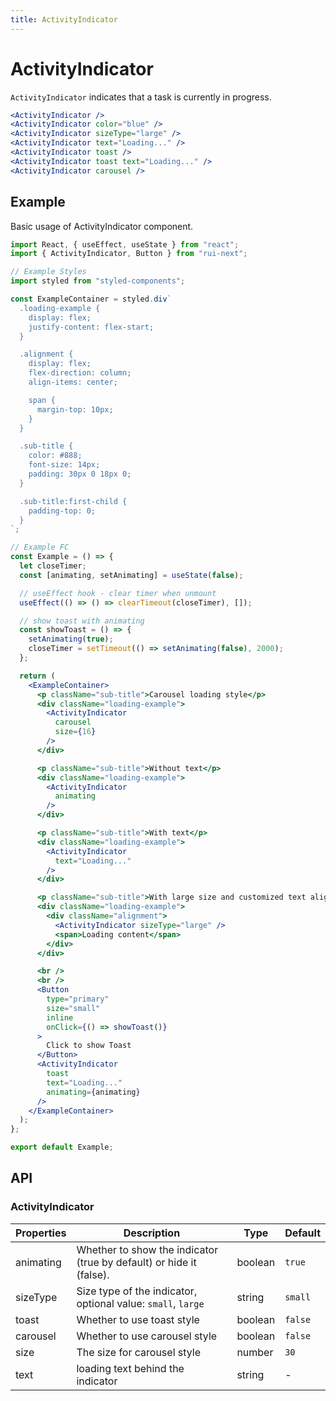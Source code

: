 ```yaml
---
title: ActivityIndicator
---
```


# ActivityIndicator

`ActivityIndicator` indicates that a task is currently in progress.

```jsx
<ActivityIndicator />
<ActivityIndicator color="blue" />
<ActivityIndicator sizeType="large" />
<ActivityIndicator text="Loading..." />
<ActivityIndicator toast />
<ActivityIndicator toast text="Loading..." />
<ActivityIndicator carousel />
```

## Example

Basic usage of ActivityIndicator component.

```jsx live=local
import React, { useEffect, useState } from "react";
import { ActivityIndicator, Button } from "rui-next";

// Example Styles
import styled from "styled-components";

const ExampleContainer = styled.div`
  .loading-example {
    display: flex;
    justify-content: flex-start;
  }

  .alignment {
    display: flex;
    flex-direction: column;
    align-items: center;

    span {
      margin-top: 10px;
    }
  }

  .sub-title {
    color: #888;
    font-size: 14px;
    padding: 30px 0 18px 0;
  }

  .sub-title:first-child {
    padding-top: 0;
  }
`;

// Example FC
const Example = () => {
  let closeTimer;
  const [animating, setAnimating] = useState(false);  

  // useEffect hook - clear timer when unmount
  useEffect(() => () => clearTimeout(closeTimer), []);

  // show toast with animating
  const showToast = () => {
    setAnimating(true);
    closeTimer = setTimeout(() => setAnimating(false), 2000);
  };

  return (
    <ExampleContainer>
      <p className="sub-title">Carousel loading style</p>
      <div className="loading-example">
        <ActivityIndicator
          carousel
          size={16}
        />
      </div>

      <p className="sub-title">Without text</p>
      <div className="loading-example">
        <ActivityIndicator
          animating
        />
      </div>

      <p className="sub-title">With text</p>
      <div className="loading-example">
        <ActivityIndicator
          text="Loading..."
        />
      </div>

      <p className="sub-title">With large size and customized text alignment</p>
      <div className="loading-example">
        <div className="alignment">
          <ActivityIndicator sizeType="large" />
          <span>Loading content</span>
        </div>
      </div>

      <br />
      <br />
      <Button
        type="primary"
        size="small"
        inline
        onClick={() => showToast()}
      >
        Click to show Toast
      </Button>
      <ActivityIndicator
        toast
        text="Loading..."
        animating={animating}
      />
    </ExampleContainer>
  );
};

export default Example;
```

## API

### ActivityIndicator

Properties | Description | Type | Default
-----------|------------|------|--------
| animating | Whether to show the indicator (true by default) or hide it (false). | boolean | `true` |
| sizeType | Size type of the indicator, optional value: `small`, `large` | string | `small` |
| toast | Whether to use toast style | boolean | `false` |
| carousel | Whether to use carousel style | boolean | `false` |
| size | The size for carousel style | number | `30` |
| text | loading text behind the indicator | string | - |
